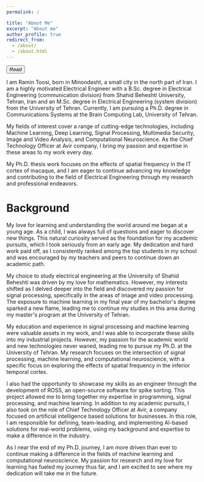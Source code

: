 ```yaml
---
permalink: /

title: "About Me"
excerpt: "About me"
author_profile: true
redirect_from: 
  - /about/
  - /about.html
---
```


<audio src="resources/about.wav" id="audio"></audio>
<button class="play-pause-button" onclick="play()" id="play">
    <i>Read</i>
</button>
<script>
    function play() {
        var audio = document.getElementById('audio');
        var button = document.getElementById("play");
        if(button.classList.contains('playing')) {
            audio.pause();
            button.classList.remove('paused', 'playing');
            button.classList.add('paused');
        } else {
            audio.play();
            if(button.classList.contains('paused')) {
                button.classList.add('playing');
            }
        }
        if(!button.classList.contains('paused')) {
                    button.classList.add('paused');
                }
}
</script>

I am Ramin Toosi, born in Minoodasht, a small city in the north part of Iran. I am a highly motivated Electrical Engineer with a B.Sc. degree in Electrical Engineering (communication division) from Shahid Beheshti University, Tehran, Iran and an M.Sc. degree in Electrical Engineering (system division) from the University of Tehran. Currently, I am pursuing a Ph.D. degree in Communications Systems at the Brain Computing Lab, University of Tehran.

My fields of interest cover a range of cutting-edge technologies, including Machine Learning, Deep Learning, Signal Processing, Multimedia Security, Image and Video Analysis, and Computational Neuroscience. As the Chief Technology Officer at Avir company, I bring my passion and expertise in these areas to my work every day.

My Ph.D. thesis work focuses on the effects of spatial frequency in the IT cortex of macaque, and I am eager to continue advancing my knowledge and contributing to the field of Electrical Engineering through my research and professional endeavors.

# Background

My love for learning and understanding the world around me began at a young age. As a child, I was always full of questions and eager to discover new things. This natural curiosity served as the foundation for my academic pursuits, which I took seriously from an early age. My dedication and hard work paid off, as I consistently ranked among the top students in my school and was encouraged by my teachers and peers to continue down an academic path.

My choice to study electrical engineering at the University of Shahid Beheshti was driven by my love for mathematics. However, my interests shifted as I delved deeper into the field and discovered my passion for signal processing, specifically in the areas of image and video processing. The exposure to machine learning in my final year of my bachelor's degree sparked a new flame, leading me to continue my studies in this area during my master's program at the University of Tehran.

My education and experience in signal processing and machine learning were valuable assets in my work, and I was able to incorporate these skills into my industrial projects. However, my passion for the academic world and new technologies never waned, leading me to pursue my Ph.D. at the University of Tehran. My research focuses on the intersection of signal processing, machine learning, and computational neuroscience, with a specific focus on exploring the effects of spatial frequency in the inferior temporal cortex.

I also had the opportunity to showcase my skills as an engineer through the development of ROSS, an open-source software for spike sorting. This project allowed me to bring together my expertise in programming, signal processing, and machine learning. In addition to my academic pursuits, I also took on the role of Chief Technology Officer at Avir, a company focused on artificial intelligence based solutions for businesses. In this role, I am responsible for defining, team-leading, and implementing AI-based solutions for real-world problems, using my background and expertise to make a difference in the industry.

As I near the end of my Ph.D. journey, I am more driven than ever to continue making a difference in the fields of machine learning and computational neuroscience. My passion for research and my love for learning has fueled my journey thus far, and I am excited to see where my dedication will take me in the future.